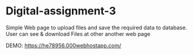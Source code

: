 # Digital-assignment-3
Simple Web page to upload files and save the required data to database. User can see &amp; download Files at other another web page 

DEMO: https://he78956.000webhostapp.com/
